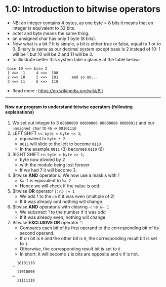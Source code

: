 # 1.0: Introduction to bitwise operators

- NB: an integer contains 4 bytes, as one byte = 8 bits it means that an integer is equivalent to 32 bits.
- octet and byte means the same thing.
- an unsigned char has only 1 byte (8 bits).
- Now what is a bit ? It is simple, a bit is either true or false, equal to 1 or to 0. Binary is same as our decimal system except base is 2 instead of 10: 1 will be 1 but 10 will be 2 and 11 will be 3.
- to illustrate better this system take a glance at the table below:

```
 base 10 <=> base 2
 1 <=>  1     4 <=>  100
 2 <=> 10     5 <=>  101      and so on...
 3 <=> 11     6 <=>  110

```

- Read more : https://en.wikipedia.org/wiki/Bit

----

#### Now our program to understand bitwise operators (following explanations)

1. We set out integer to 3 `00000000 00000000 00000000 00000011` and our `unsigned char` to `46` -> `00101110`
2. LEFT SHIFT `<<`: `byte = byte << 1`;
	- equivalent to `byte * 2`.
	- `0011` will slide to the left to become `0110`
	- In the example `0011` (3) becomes `0110` (6)
3. RIGHT SHIFT `>>`: `byte = byte >> 1`;
	- byte now divided by 2
	- with the modulo being lost forever
	- If we had 7 it will become 3.
4. Bitwise __AND__ operator `&`: We now use a mask `&` with 1
	- `&= 1` is equivalent to `%= 2`
	- Hence we will check if the value is odd.
5. Bitwise __OR__ operator `|`: `nb |= 1`
	- We add 1 to the `nb` if it was even (multiple of 2)
	- If it was already odd nothing will change.
6. Bitwise __AND__ operator `&` with clearing `~`: `nb &~ 1`
	- We substract 1 to the number if it was odd
	- If it was already even, nothing will change
7. Bitwise __EXCLUSIVE OR__ operator `^`:
	- Compares each bit of its first operand to the corresponding bit of its second operand.
	- If on bit is `0` and the other bit is `0`, the corresponding result bit is set to `1`.
	- Otherwise, the corresponding result bit is set to `0`
	- In short: It will become `1` is bits are opposite and `0` if is not.
	```
	  10101110
	^
	  11010000
	= 
	  11111110
	```
	
